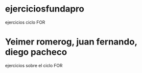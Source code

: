 # ejerciciosfundapro
ejercicios ciclo FOR
# Yeimer romerog, juan fernando, diego pacheco
ejercicios sobre el ciclo FOR
